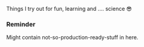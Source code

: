 Things I try out for fun, learning and .... science 😎

### Reminder

Might contain not-so-production-ready-stuff in here.
